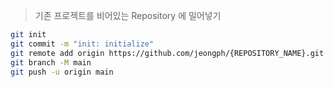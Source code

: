 > 기존 프로젝트를 비어있는 Repository 에 밀어넣기

``` sh
git init
git commit -m "init: initialize"
git remote add origin https://github.com/jeongph/{REPOSITORY_NAME}.git
git branch -M main
git push -u origin main
```
